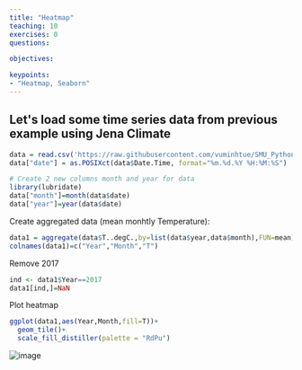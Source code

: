 ```yaml
---
title: "Heatmap"
teaching: 10
exercises: 0
questions:

objectives:

keypoints:
- "Heatmap, Seaborn"
---
```


## Let's load some time series data from previous example using Jena Climate

```r
data = read.csv('https://raw.githubusercontent.com/vuminhtue/SMU_Python_Visualization/master/data/jena_climate_2009_2016.csv',header = TRUE)
data["date"] = as.POSIXct(data$Date.Time, format="%m.%d.%Y %H:%M:%S")

# Create 2 new columns month and year for data
library(lubridate)
data["month"]=month(data$date)
data["year"]=year(data$date)
```

Create aggregated data (mean monhtly Temperature):

```r
data1 = aggregate(data$T..degC.,by=list(data$year,data$month),FUN=mean)
colnames(data1)=c("Year","Month","T")
```

Remove 2017 

```r
ind <- data1$Year==2017
data1[ind,]=NaN
```

Plot heatmap

```r
ggplot(data1,aes(Year,Month,fill=T))+
  geom_tile()+
  scale_fill_distiller(palette = "RdPu") 
```

![image](https://user-images.githubusercontent.com/43855029/146070305-920b7a0e-4f8c-4131-ad19-361bac00ca4d.png)


